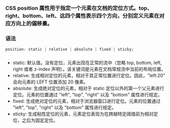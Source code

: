 ### CSS position 属性用于指定一个元素在文档的定位方式。top、right、bottom、left、这四个属性表示四个方向，分别定义元素在对应方向上的偏移量。

### 语法
```css
position: static | relative | absolute | fixed | sticky;
```
###
- static: 默认值。没有定位，元素出现在正常的流中（忽略 top, bottom, left, right 或者 z-index 声明）。该关键词是元素在文档常规流中当前的布局位置。
- relative: 生成相对定位的元素，相对于其正常位置进行定位。因此，"left:20" 会向元素的 LEFT 位置添加 20 像素。
- absolute: 生成绝对定位的元素，相对于 static 定位以外的第一个父元素进行定位。元素的位置通过 "left", "top", "right" 以及 "bottom" 属性进行规定。
- fixed: 生成绝对定位的元素，相对于浏览器窗口进行定位。元素的位置通过 "left", "top", "right" 以及 "bottom" 属性进行规定。
- sticky: 生成粘性定位的元素，元素定位表现为在跨越特定阈值前为相对定位，之后为固定定位。